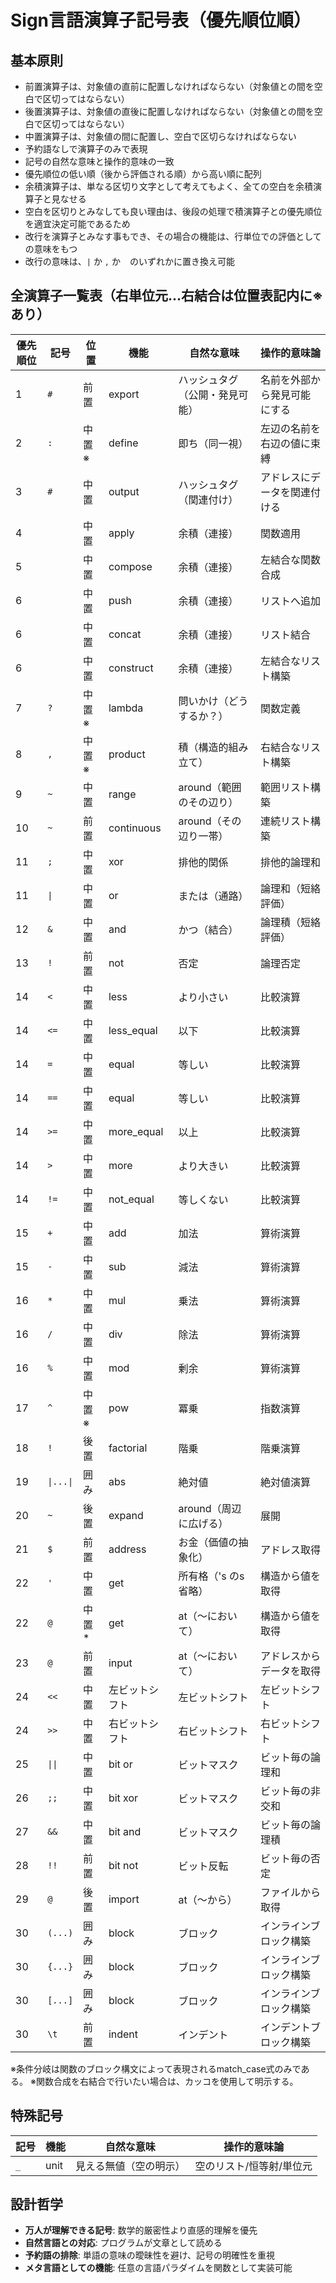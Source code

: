 # Sign言語演算子記号表（優先順位順）

## 基本原則
- 前置演算子は、対象値の直前に配置しなければならない（対象値との間を空白で区切ってはならない）
- 後置演算子は、対象値の直後に配置しなければならない（対象値との間を空白で区切ってはならない）
- 中置演算子は、対象値の間に配置し、空白で区切らなければならない
- 予約語なしで演算子のみで表現
- 記号の自然な意味と操作的意味の一致
- 優先順位の低い順（後から評価される順）から高い順に配列
- 余積演算子は、単なる区切り文字として考えてもよく、全ての空白を余積演算子と見なせる
- 空白を区切りとみなしても良い理由は、後段の処理で積演算子との優先順位を適宜決定可能であるため
- 改行を演算子とみなす事もでき、その場合の機能は、行単位での評価としての意味をもつ
- 改行の意味は、`|` か `,` か ` ` のいずれかに置き換え可能

## 全演算子一覧表（右単位元…右結合は位置表記内に※あり）

| 優先順位 | 記号 | 位置 | 機能 | 自然な意味 | 操作的意味論 |
|---------|------|------|------|-----------|-------------|
| 1 | `#` | 前置 | export | ハッシュタグ（公開・発見可能） | 名前を外部から発見可能にする |
| 2 | `:` | 中置※ | define | 即ち（同一視） | 左辺の名前を右辺の値に束縛 |
| 3 | `#` | 中置 | output | ハッシュタグ（関連付け） | アドレスにデータを関連付ける |
| 4 | ` ` | 中置 | apply | 余積（連接） | 関数適用 |
| 5 | ` ` | 中置 | compose | 余積（連接） | 左結合な関数合成 |
| 6 | ` ` | 中置 | push | 余積（連接） | リストへ追加 |
| 6 | ` ` | 中置 | concat | 余積（連接） | リスト結合 |
| 6 | ` ` | 中置 | construct | 余積（連接） | 左結合なリスト構築 |
| 7 | `?` | 中置※ | lambda | 問いかけ（どうするか？） | 関数定義 |
| 8 | `,` | 中置※ | product | 積（構造的組み立て） | 右結合なリスト構築 |
| 9 | `~` | 中置 | range | around（範囲のその辺り） | 範囲リスト構築 |
| 10 | `~` | 前置 | continuous | around（その辺り一帯） | 連続リスト構築 |
| 11 | `;` | 中置 | xor | 排他的関係 | 排他的論理和 |
| 11 | `\|` | 中置 | or | または（通路） | 論理和（短絡評価） |
| 12 | `&` | 中置 | and | かつ（結合） | 論理積（短絡評価） |
| 13 | `!` | 前置 | not | 否定 | 論理否定 |
| 14 | `<` | 中置 | less | より小さい | 比較演算 |
| 14 | `<=` | 中置 | less_equal | 以下 | 比較演算 |
| 14 | `=` | 中置 | equal | 等しい | 比較演算 |
| 14 | `==` | 中置 | equal | 等しい | 比較演算 |
| 14 | `>=` | 中置 | more_equal | 以上 | 比較演算 |
| 14 | `>` | 中置 | more | より大きい | 比較演算 |
| 14 | `!=` | 中置 | not_equal | 等しくない | 比較演算 |
| 15 | `+` | 中置 | add | 加法 | 算術演算 |
| 15 | `-` | 中置 | sub | 減法 | 算術演算 |
| 16 | `*` | 中置 | mul | 乗法 | 算術演算 |
| 16 | `/` | 中置 | div | 除法 | 算術演算 |
| 16 | `%` | 中置 | mod | 剰余 | 算術演算 |
| 17 | `^` | 中置※ | pow | 冪乗 | 指数演算 |
| 18 | `!` | 後置 | factorial | 階乗 | 階乗演算 |
| 19 | `\|...\|` | 囲み | abs | 絶対値 | 絶対値演算 |
| 20 | `~` | 後置 | expand | around（周辺に広げる） | 展開 |
| 21 | `$` | 前置 | address | お金（価値の抽象化） | アドレス取得 |
| 22 | `'` | 中置 | get | 所有格（'s のs省略） | 構造から値を取得 |
| 22 | `@` | 中置* | get | at（〜において） | 構造から値を取得 |
| 23 | `@` | 前置 | input | at（〜において） | アドレスからデータを取得 |
| 24 | `<<` | 中置 | 左ビットシフト | 左ビットシフト | 左ビットシフト |
| 24 | `>>` | 中置 | 右ビットシフト | 右ビットシフト | 右ビットシフト |
| 25 | `\|\|` | 中置 | bit or | ビットマスク | ビット毎の論理和 |
| 26 | `;;` | 中置 | bit xor | ビットマスク | ビット毎の非交和 |
| 27 | `&&` | 中置 | bit and | ビットマスク | ビット毎の論理積 |
| 28 | `!!` | 前置 | bit not | ビット反転 | ビット毎の否定 |
| 29 | `@` | 後置 | import | at（〜から） | ファイルから取得 |
| 30 | `(...)` | 囲み | block | ブロック | インラインブロック構築 |
| 30 | `{...}` | 囲み | block | ブロック | インラインブロック構築 |
| 30 | `[...]` | 囲み | block | ブロック | インラインブロック構築 |
| 30 | `\t` | 前置 | indent | インデント | インデントブロック構築 |

※条件分岐は関数のブロック構文によって表現されるmatch_case式のみである。
※関数合成を右結合で行いたい場合は、カッコを使用して明示する。


## 特殊記号

| 記号 | 機能 | 自然な意味 | 操作的意味論 |
|------|------|-----------|-------------|
| `_` | unit | 見える無値（空の明示） | 空のリスト/恒等射/単位元 |

## 設計哲学
- **万人が理解できる記号**: 数学的厳密性より直感的理解を優先
- **自然言語との対応**: プログラムが文章として読める
- **予約語の排除**: 単語の意味の曖昧性を避け、記号の明確性を重視
- **メタ言語としての機能**: 任意の言語パラダイムを関数として実装可能
